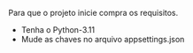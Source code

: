 Para que o projeto inicie compra os requisitos.
 - Tenha o Python-3.11
 - Mude as chaves no arquivo appsettings.json
